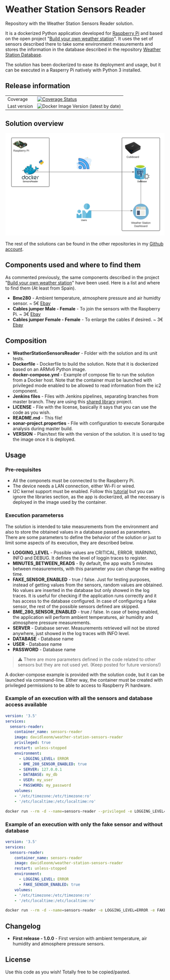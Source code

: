 # Weather Station Sensors Reader
Repository with the Weather Station Sensors Reader solution.

It is a dockerized Python application developed for [Raspberry Pi](https://www.raspberrypi.org/) and based on the open project "[Build your own weather station](https://projects.raspberrypi.org/en/projects/build-your-own-weather-station)". It uses the set of sensors described there to take some environment measurements and stores the information in the database described in the repository [Weather Station Database](https://github.com/davidleonm/weather-station-database).

The solution has been dockerized to ease its deployment and usage, but it can be executed in a Rasperry Pi natively with Python 3 installed.


## Release information
|     |     |
| --- | --- |
| Coverage       | [![Coverage Status](https://coveralls.io/repos/github/davidleonm/weather-station-sensors-reader/badge.svg?branch=master)](https://coveralls.io/github/davidleonm/weather-station-sensors-reader?branch=master) |
| Last version   | ![Docker Image Version (latest by date)](https://img.shields.io/docker/v/davidleonm/weather-station-sensors-reader) |


## Solution overview
![Overview](https://github.com/davidleonm/weather-station-sensors-reader/raw/master/overview.png)

The rest of the solutions can be found in the other repositories in my [Github account](https://github.com/davidleonm).


## Components used and where to find them
As commented previously, the same components described in the project "[Build your own weather station](https://projects.raspberrypi.org/en/projects/build-your-own-weather-station)" have been used. Here is a list and where to find them (At least from Spain).

* **Bme280** - Ambient temperature, atmosphere pressure and air humidty sensor. ~ 5€ [Ebay](https://www.ebay.es/itm/BME280-Temperatur-Sensor-Luftdruck-Feuchtigkeit-I2C-5V-Barometer-Arduino-Digital/253107395109?ssPageName=STRK%3AMEBIDX%3AIT&_trksid=p2057872.m2749.l2649)
* **Cables jumper Male - Female** - To join the sensors with the Raspberry Pi. ~ 3€ [Ebay](https://www.ebay.es/itm/40-cables-jumper-protoboard-de-30cm-Macho-Hembra-cable-jumpers-Arduino-Elect/322771656278?ssPageName=STRK%3AMEBIDX%3AIT&_trksid=p2057872.m2749.l2649)
* **Cables jumper Female - Female** - To enlarge the cables if desired. ~ 3€ [Ebay](https://www.ebay.es/itm/40-Cables-30cm-Hembra-Hembra-jumper-dupont-2-54-arduino-protoboar-cable-jumpers/322148283107?ssPageName=STRK%3AMEBIDX%3AIT&_trksid=p2057872.m2749.l2649)


## Composition
* **WeatherStationSensorsReader** - Folder with the solution and its unit tests.
* **Dockerfile** - Dockerfile to build the solution. Note that it is dockerized based on an ARMv6 Python image.
* **docker-compose.yml** - Example of compose file to run the solution from a Docker host. Note that the container must be launched with privileged mode enabled to be allowed to read information from the ic2 component.
* **Jenkins files** - Files with Jenkins pipelines, separating branches from master branch. They are using this [shared library](https://github.com/davidleonm/shared-library) project.
* **LICENSE** - File with the license, basically it says that you can use the code as you wish.
* **README.md** - This file!
* **sonar-project.properties** - File with configuration to execute Sonarqube analysis during master build.
* **VERSION** - Plain/text file with the version of the solution. It is used to tag the image once it is deployed.


## Usage
### Pre-requisites
* All the componets must be connected to the Raspberry Pi.
* The device needs a LAN connection, either Wi-Fi or wired.
* I2C kernel support must be enabled. Follow this [tutorial](https://learn.adafruit.com/adafruits-raspberry-pi-lesson-4-gpio-setup/configuring-i2c#installing-kernel-support-with-raspi-config-2724565-4) but you can ignore the libraries section, as the app is dockerized, all the necessary is deployed in the image used by the container.

### Execution parameterss
The solution is intended to take measurements from the environment and also to store the obtained values in a database passed as parameters. There are some parameters to define the behavior of the solution or just to limit some aspects of its execution, they are described below.

* **LOGGING_LEVEL** - Possible values are CRITICAL, ERROR, WARNING, INFO and DEBUG. It defines the level of loggin traces to register.
* **MINUTES_BETWEEN_READS** - By default, the app waits 5 minutes between measurements, with this parameter you can change the waiting time.
* **FAKE_SENSOR_ENABLED** - true / false. Just for testing purposes, instead of getting values from the sensors, random values are obtained. No values are inserted in the database but only showed in the log traces. It is useful for checking if the application runs correctly and it has access to the database configured. In case of configuring a fake sensor, the rest of the possible sensors defined are skipped.
* **BME_280_SENSOR_ENABLED** - true / false. In case of being enabled, the application will perform ambient temperatures, air humidity and atmosphere pressure measurements.
* **SERVER** - Database server. Measurements retrieved will not be stored anywhere, just showed in the log traces with INFO level.
* **DATABASE** - Database name
* **USER** - Database name
* **PASSWORD** - Database name

> :warning: There are more parameters defined in the code related to other sensors but they are not used yet. (Keep posted for future versions!)

A docker-compose example is provided with the solution code, but it can be launched via command-line. Either way, the container must be created with privileged permissions to be able to access to Raspberry Pi hardware.


### Example of an execution with all the sensors and database access available
```YAML
version: '3.5'
services:
  sensors-reader:
    container_name: sensors-reader
    image: davidleonm/weather-station-sensors-reader
    privileged: true
    restart: unless-stopped
    environment:
      - LOGGING_LEVEL: ERROR
      - BME_280_SENSOR_ENABLED: true
      - SERVER: 127.0.0.1
      - DATABASE: my_db
      - USER: my_user
      - PASSWORD: my_password
    volumes:
    - '/etc/timezone:/etc/timezone:ro'
    - '/etc/localtime:/etc/localtime:ro'
```
```bash
docker run --rm -d --name=sensors-reader --privileged -e LOGGING_LEVEL=ERROR -e BME_280_SENSOR_ENABLED=true -e SERVER=127.0.0.1 -e DATABASE=my_db -e USER=my_user -e PASSWORD=my_password -v /etc/timezone:/etc/timezone:ro -v /etc/localtime:/etc/localtime:ro davidleonm/weather-station-sensors-reader
```

### Example of an execution with only the fake sensor and without database
```YAML
version: '3.5'
services:
  sensors-reader:
    container_name: sensors-reader
    image: davidleonm/weather-station-sensors-reader
    restart: unless-stopped
    environment:
      - LOGGING_LEVEL: ERROR
      - FAKE_SENSOR_ENABLED: true
    volumes:
    - '/etc/timezone:/etc/timezone:ro'
    - '/etc/localtime:/etc/localtime:ro'
```
```bash
docker run --rm -d --name=sensors-reader -e LOGGING_LEVEL=ERROR -e FAKE_SENSOR_ENABLED=true -v /etc/timezone:/etc/timezone:ro -v /etc/localtime:/etc/localtime:ro davidleonm/weather-station-sensors-reader
```


## Changelog
* **First release - 1.0.0** - First version with ambient temperature, air humidity and atmosphere pressure sensors.


## License
Use this code as you wish! Totally free to be copied/pasted.